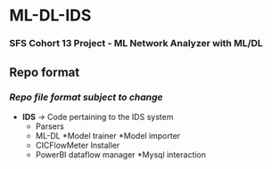 # ML-DL-IDS
### **SFS Cohort 13 Project - ML Network Analyzer with ML/DL**

## Repo format
### *Repo file format subject to change*

* **IDS** -> Code pertaining to the IDS system
	* Parsers
	* ML-DL
		*Model trainer
		*Model importer
	* CICFlowMeter Installer
	* PowerBI dataflow manager
		*Mysql interaction
